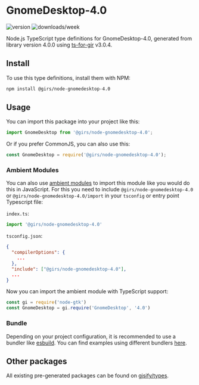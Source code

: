 
# GnomeDesktop-4.0

![version](https://img.shields.io/npm/v/@girs/node-gnomedesktop-4.0)
![downloads/week](https://img.shields.io/npm/dw/@girs/node-gnomedesktop-4.0)


Node.js TypeScript type definitions for GnomeDesktop-4.0, generated from library version 4.0.0 using [ts-for-gir](https://github.com/gjsify/ts-for-gir) v3.0.4.


## Install

To use this type definitions, install them with NPM:
```bash
npm install @girs/node-gnomedesktop-4.0
```

## Usage

You can import this package into your project like this:
```ts
import GnomeDesktop from '@girs/node-gnomedesktop-4.0';
```

Or if you prefer CommonJS, you can also use this:
```ts
const GnomeDesktop = require('@girs/node-gnomedesktop-4.0');
```

### Ambient Modules

You can also use [ambient modules](https://github.com/gjsify/ts-for-gir/tree/main/packages/cli#ambient-modules) to import this module like you would do this in JavaScript.
For this you need to include `@girs/node-gnomedesktop-4.0` or `@girs/node-gnomedesktop-4.0/import` in your `tsconfig` or entry point Typescript file:

`index.ts`:
```ts
import '@girs/node-gnomedesktop-4.0'
```

`tsconfig.json`:
```json
{
  "compilerOptions": {
    ...
  },
  "include": ["@girs/node-gnomedesktop-4.0"],
  ...
}
```

Now you can import the ambient module with TypeScript support: 

```ts
const gi = require('node-gtk')
const GnomeDesktop = gi.require('GnomeDesktop', '4.0')
```


### Bundle

Depending on your project configuration, it is recommended to use a bundler like [esbuild](https://esbuild.github.io/). You can find examples using different bundlers [here](https://github.com/gjsify/ts-for-gir/tree/main/examples).

## Other packages

All existing pre-generated packages can be found on [gjsify/types](https://github.com/gjsify/types).

